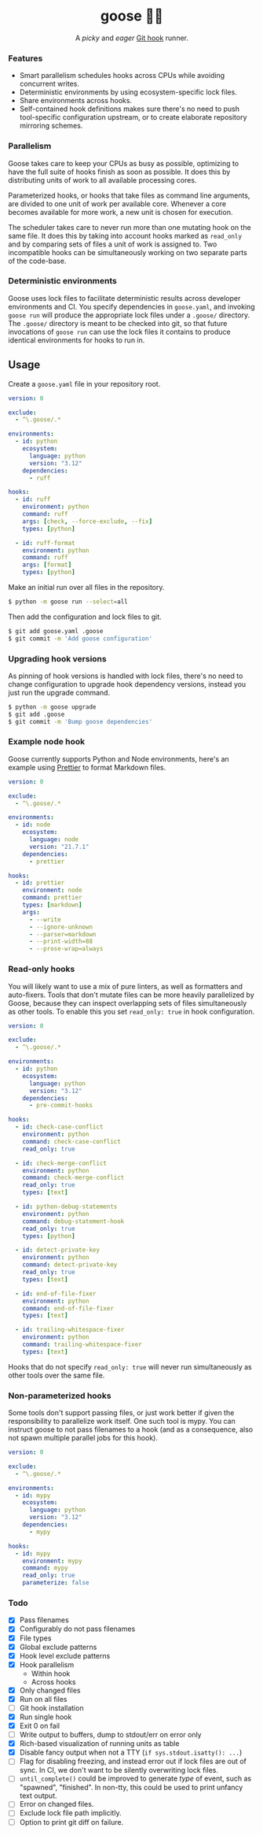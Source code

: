 <h1 align=center>goose 🦆🧪</h1>

<p align=center>A <i>picky</i> and <i>eager</i> <a href=https://git-scm.com/book/en/v2/Customizing-Git-Git-Hooks>Git hook</a> runner.</p>

### Features

- Smart parallelism schedules hooks across CPUs while avoiding concurrent writes.
- Deterministic environments by using ecosystem-specific lock files.
- Share environments across hooks.
- Self-contained hook definitions makes sure there's no need to push tool-specific
  configuration upstream, or to create elaborate repository mirroring schemes.

### Parallelism

Goose takes care to keep your CPUs as busy as possible, optimizing to have the full
suite of hooks finish as soon as possible. It does this by distributing units of work to
all available processing cores.

Parameterized hooks, or hooks that take files as command line arguments, are divided to
one unit of work per available core. Whenever a core becomes available for more work, a
new unit is chosen for execution.

The scheduler takes care to never run more than one mutating hook on the same file. It
does this by taking into account hooks marked as `read_only` and by comparing sets of
files a unit of work is assigned to. Two incompatible hooks can be simultaneously
working on two separate parts of the code-base.

### Deterministic environments

Goose uses lock files to facilitate deterministic results across developer environments
and CI. You specify dependencies in `goose.yaml`, and invoking `goose run` will produce
the appropriate lock files under a `.goose/` directory. The `.goose/` directory is meant
to be checked into git, so that future invocations of `goose run` can use the lock files
it contains to produce identical environments for hooks to run in.

## Usage

Create a `goose.yaml` file in your repository root.

```yaml
version: 0

exclude:
  - ^\.goose/.*

environments:
  - id: python
    ecosystem:
      language: python
      version: "3.12"
    dependencies:
      - ruff

hooks:
  - id: ruff
    environment: python
    command: ruff
    args: [check, --force-exclude, --fix]
    types: [python]

  - id: ruff-format
    environment: python
    command: ruff
    args: [format]
    types: [python]
```

Make an initial run over all files in the repository.

```sh
$ python -m goose run --select=all
```

Then add the configuration and lock files to git.

```sh
$ git add goose.yaml .goose
$ git commit -m 'Add goose configuration'
```

### Upgrading hook versions

As pinning of hook versions is handled with lock files, there's no need to change
configuration to upgrade hook dependency versions, instead you just run the upgrade
command.

```sh
$ python -m goose upgrade
$ git add .goose
$ git commit -m 'Bump goose dependencies'
```

### Example node hook

Goose currently supports Python and Node environments, here's an example using
[Prettier] to format Markdown files.

[Prettier]: https://prettier.io/

```yaml
version: 0

exclude:
  - ^\.goose/.*

environments:
  - id: node
    ecosystem:
      language: node
      version: "21.7.1"
    dependencies:
      - prettier

hooks:
  - id: prettier
    environment: node
    command: prettier
    types: [markdown]
    args:
      - --write
      - --ignore-unknown
      - --parser=markdown
      - --print-width=88
      - --prose-wrap=always
```

### Read-only hooks

You will likely want to use a mix of pure linters, as well as formatters and
auto-fixers. Tools that don't mutate files can be more heavily parallelized by Goose,
because they can inspect overlapping sets of files simultaneously as other tools. To
enable this you set `read_only: true` in hook configuration.

```yaml
version: 0

exclude:
  - ^\.goose/.*

environments:
  - id: python
    ecosystem:
      language: python
      version: "3.12"
    dependencies:
      - pre-commit-hooks

hooks:
  - id: check-case-conflict
    environment: python
    command: check-case-conflict
    read_only: true

  - id: check-merge-conflict
    environment: python
    command: check-merge-conflict
    read_only: true
    types: [text]

  - id: python-debug-statements
    environment: python
    command: debug-statement-hook
    read_only: true
    types: [python]

  - id: detect-private-key
    environment: python
    command: detect-private-key
    read_only: true
    types: [text]

  - id: end-of-file-fixer
    environment: python
    command: end-of-file-fixer
    types: [text]

  - id: trailing-whitespace-fixer
    environment: python
    command: trailing-whitespace-fixer
    types: [text]
```

Hooks that do not specify `read_only: true` will never run simultaneously as other tools
over the same file.

### Non-parameterized hooks

Some tools don't support passing files, or just work better if given the responsibility
to parallelize work itself. One such tool is mypy. You can instruct goose to not pass
filenames to a hook (and as a consequence, also not spawn multiple parallel jobs for
this hook).

```yaml
version: 0

exclude:
  - ^\.goose/.*

environments:
  - id: mypy
    ecosystem:
      language: python
      version: "3.12"
    dependencies:
      - mypy

hooks:
  - id: mypy
    environment: mypy
    command: mypy
    read_only: true
    parameterize: false
```

### Todo

- [x] Pass filenames
- [x] Configurably do not pass filenames
- [x] File types
- [x] Global exclude patterns
- [x] Hook level exclude patterns
- [x] Hook parallelism
  - Within hook
  - Across hooks
- [x] Only changed files
- [x] Run on all files
- [ ] Git hook installation
- [x] Run single hook
- [x] Exit 0 on fail
- [ ] Write output to buffers, dump to stdout/err on error only
- [x] Rich-based visualization of running units as table
- [x] Disable fancy output when not a TTY (`if sys.stdout.isatty(): ...`)
- [ ] Flag for disabling freezing, and instead error out if lock files are out of sync.
      In CI, we don't want to be silently overwriting lock files.
- [ ] `until_complete()` could be improved to generate _type_ of event, such as
      "spawned", "finished". In non-tty, this could be used to print unfancy text
      output.
- [ ] Error on changed files.
- [ ] Exclude lock file path implicitly.
- [ ] Option to print git diff on failure.
